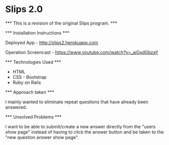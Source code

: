 # Slips 2.0

*** This is a revision of the original Slips program. ***

*** Installation Instructions ***

  Deployed App - http://slips2.herokuapp.com

  Operation Screencast - https://www.youtube.com/watch?v=_aiGxdGbzaY

*** Technologies Used ***

  - HTML
  - CSS - Bootstrap
  - Ruby on Rails

*** Approach taken ***

  I mainly wanted to eliminate repeat questions that have already been answered.

*** Unsolved Problems ***

  I want to be able to submit/create a new answer directly from the "users show page" instead of having to click the answer button and be taken to the "new question answer show page".
